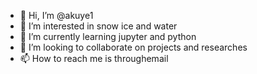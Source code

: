 - 👋 Hi, I’m @akuye1
- 👀 I’m interested in snow ice and water
- 🌱 I’m currently learning jupyter and python
- 💞️ I’m looking to collaborate on projects and researches
- 📫 How to reach me is throughemail

<!---
akuye1/akuye1 is a ✨ special ✨ repository because its `README.md` (this file) appears on your GitHub profile.
You can click the Preview link to take a look at your changes.
--->
